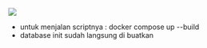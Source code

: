 ![](schema.png)
- untuk menjalan scriptnya : docker compose up --build
- database init sudah langsung di buatkan


